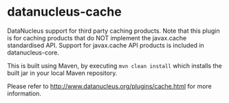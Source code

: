 datanucleus-cache
=================

DataNucleus support for third party caching products.
Note that this plugin is for caching products that do NOT implement the javax.cache standardised API.
Support for javax.cache API products is included in datanucleus-core.

This is built using Maven, by executing `mvn clean install` which installs the built jar in your local Maven
repository.

Please refer to http://www.datanucleus.org/plugins/cache.html  for more information.
